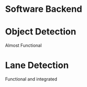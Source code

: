 # Software Backend

# Object Detection 
Almost Functional

# Lane Detection
Functional and integrated

